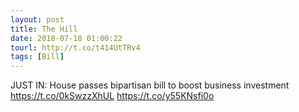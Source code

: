 ```yaml
---
layout: post
title: The Hill
date: 2018-07-18 01:00:22
tourl: http://t.co/t414UtTRv4
tags: [Bill]
---
```

JUST IN: House passes bipartisan bill to boost business investment https://t.co/0kSwzzXhUL https://t.co/y55KNsfi0o